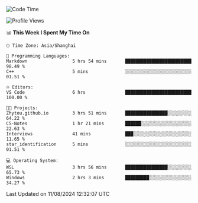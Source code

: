 <!--START_SECTION:waka-->
![Code Time](http://img.shields.io/badge/Code%20Time-1%2C893%20hrs%2039%20mins-blue)

![Profile Views](http://img.shields.io/badge/Profile%20Views-3-blue)

📊 **This Week I Spent My Time On** 

```text
🕑︎ Time Zone: Asia/Shanghai

💬 Programming Languages: 
Markdown                 5 hrs 54 mins       █████████████████████████   98.49 % 
C++                      5 mins              ░░░░░░░░░░░░░░░░░░░░░░░░░   01.51 % 

🔥 Editors: 
VS Code                  6 hrs               █████████████████████████   100.00 % 

🐱‍💻 Projects: 
Zhytou.github.io         3 hrs 51 mins       ████████████████░░░░░░░░░   64.22 % 
CS-Notes                 1 hr 21 mins        ██████░░░░░░░░░░░░░░░░░░░   22.63 % 
Interviews               41 mins             ███░░░░░░░░░░░░░░░░░░░░░░   11.65 % 
star_identification      5 mins              ░░░░░░░░░░░░░░░░░░░░░░░░░   01.51 % 

💻 Operating System: 
WSL                      3 hrs 56 mins       ████████████████░░░░░░░░░   65.73 % 
Windows                  2 hrs 3 mins        █████████░░░░░░░░░░░░░░░░   34.27 % 
```


 Last Updated on 11/08/2024 12:32:07 UTC
<!--END_SECTION:waka-->